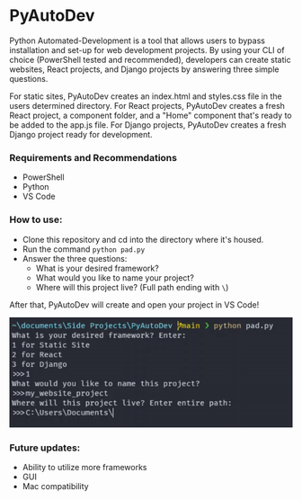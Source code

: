 # PyAutoDev

Python Automated-Development is a tool that allows users to bypass installation and set-up for web development projects. By using your CLI of choice (PowerShell tested and recommended), developers can create static websites, React projects, and Django projects by answering three simple questions.

For static sites, PyAutoDev creates an index.html and styles.css file in the users determined directory.
For React projects, PyAutoDev creates a fresh React project, a component folder, and a "Home" component that's ready to be added to the app.js file.
For Django projects, PyAutoDev creates a fresh Django project ready for development.

### Requirements and Recommendations
* PowerShell
* Python
* VS Code

### How to use:
* Clone this repository and cd into the directory where it's housed.
* Run the command `python pad.py`
* Answer the three questions:
  * What is your desired framework?
  * What would you like to name your project?
  * Where will this project live? (Full path ending with `\`)

After that, PyAutoDev will create and open your project in VS Code!

![](https://github.com/dacrews/PyAutoDev/blob/main/gif.gif)

### Future updates:
* Ability to utilize more frameworks
* GUI
* Mac compatibility 
